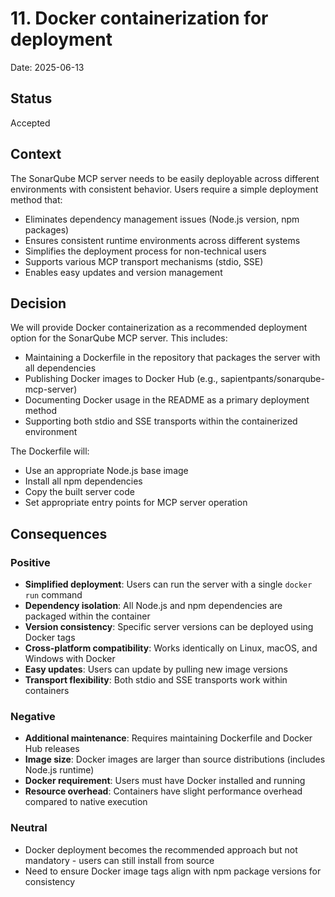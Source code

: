 # 11. Docker containerization for deployment

Date: 2025-06-13

## Status

Accepted

## Context

The SonarQube MCP server needs to be easily deployable across different environments with consistent behavior. Users require a simple deployment method that:

- Eliminates dependency management issues (Node.js version, npm packages)
- Ensures consistent runtime environments across different systems
- Simplifies the deployment process for non-technical users
- Supports various MCP transport mechanisms (stdio, SSE)
- Enables easy updates and version management

## Decision

We will provide Docker containerization as a recommended deployment option for the SonarQube MCP server. This includes:

- Maintaining a Dockerfile in the repository that packages the server with all dependencies
- Publishing Docker images to Docker Hub (e.g., sapientpants/sonarqube-mcp-server)
- Documenting Docker usage in the README as a primary deployment method
- Supporting both stdio and SSE transports within the containerized environment

The Dockerfile will:

- Use an appropriate Node.js base image
- Install all npm dependencies
- Copy the built server code
- Set appropriate entry points for MCP server operation

## Consequences

### Positive

- **Simplified deployment**: Users can run the server with a single `docker run` command
- **Dependency isolation**: All Node.js and npm dependencies are packaged within the container
- **Version consistency**: Specific server versions can be deployed using Docker tags
- **Cross-platform compatibility**: Works identically on Linux, macOS, and Windows with Docker
- **Easy updates**: Users can update by pulling new image versions
- **Transport flexibility**: Both stdio and SSE transports work within containers

### Negative

- **Additional maintenance**: Requires maintaining Dockerfile and Docker Hub releases
- **Image size**: Docker images are larger than source distributions (includes Node.js runtime)
- **Docker requirement**: Users must have Docker installed and running
- **Resource overhead**: Containers have slight performance overhead compared to native execution

### Neutral

- Docker deployment becomes the recommended approach but not mandatory - users can still install from source
- Need to ensure Docker image tags align with npm package versions for consistency
